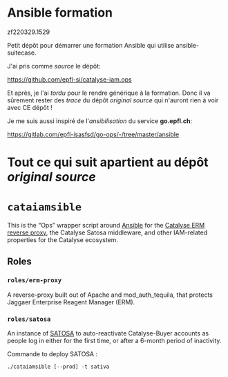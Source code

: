 # Ansible formation

zf220329.1529

Petit dépôt pour démarrer une formation Ansible qui utilise ansible-suitecase.

J'ai pris comme *source* le dépôt:

https://github.com/epfl-si/catalyse-iam.ops

Et après, je l'ai *tordu* pour le rendre générique à la formation. Donc il va sûrement rester des *trace* du dépôt *original source* qui n'auront rien à voir avec CE dépôt !


Je me suis aussi inspiré de l'*ansibilisation* du service **go.epfl.ch**:

https://gitlab.com/epfl-isasfsd/go-ops/-/tree/master/ansible









# Tout ce qui suit apartient au dépôt *original source*





# `cataiamsible`

This is the “Ops” wrapper script around [Ansible]() for the [Catalyse ERM reverse proxy](), the Catalyse Satosa middleware, and other IAM-related properties for the Catalyse ecosystem.

## Roles

### `roles/erm-proxy`

A reverse-proxy built out of Apache and mod_auth_tequila, that protects Jaggaer Enterprise Reagent Manager (ERM).

### `roles/satosa`

An instance of [SATOSA](https://github.com/IdentityPython/SATOSA) to auto-reactivate Catalyse-Buyer accounts as people log in either for the first time, or after a 6-month period of inactivity.

Commande to deploy SATOSA :
	
	./cataiamsible [--prod] -t sativa
